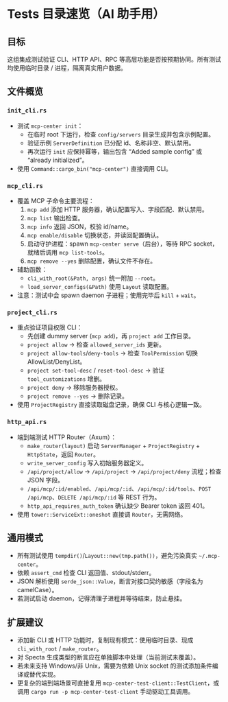 # Tests 目录速览（AI 助手用）

## 目标

这组集成测试验证 CLI、HTTP API、RPC 等高层功能是否按预期协同。所有测试均使用临时目录 / 进程，隔离真实用户数据。

## 文件概览

### `init_cli.rs`

- 测试 `mcp-center init`：
  - 在临时 root 下运行，检查 `config/servers` 目录生成并包含示例配置。
  - 验证示例 `ServerDefinition` 已分配 id、名称非空、默认禁用。
  - 再次运行 `init` 应保持幂等，输出包含 “Added sample config” 或 “already initialized”。
- 使用 `Command::cargo_bin("mcp-center")` 直接调用 CLI。

### `mcp_cli.rs`

- 覆盖 MCP 子命令主要流程：
  1. `mcp add` 添加 HTTP 服务器，确认配置写入、字段匹配、默认禁用。
  2. `mcp list` 输出检查。
  3. `mcp info` 返回 JSON，校验 id/name。
  4. `mcp enable/disable` 切换状态，并读回配置确认。
  5. 启动守护进程：spawn `mcp-center serve`（后台），等待 RPC socket，就绪后调用 `mcp list-tools`。
  6. `mcp remove --yes` 删除配置，确认文件不存在。
- 辅助函数：
  - `cli_with_root(&Path, args)` 统一附加 `--root`。
  - `load_server_configs(&Path)` 使用 `Layout` 读取配置。
- 注意：测试中会 spawn daemon 子进程；使用完毕后 `kill` + `wait`。

### `project_cli.rs`

- 重点验证项目权限 CLI：
  - 先创建 dummy server (`mcp add`)，再 `project add` 工作目录。
  - `project allow` → 检查 `allowed_server_ids` 更新。
  - `project allow-tools`/`deny-tools` → 检查 `ToolPermission` 切换 AllowList/DenyList。
  - `project set-tool-desc` / `reset-tool-desc` → 验证 `tool_customizations` 增删。
  - `project deny` → 移除服务器授权。
  - `project remove --yes` → 删除记录。
- 使用 `ProjectRegistry` 直接读取磁盘记录，确保 CLI 与核心逻辑一致。

### `http_api.rs`

- 端到端测试 HTTP Router（Axum）：
  - `make_router(layout)` 启动 `ServerManager` + `ProjectRegistry` + `HttpState`，返回 `Router`。
  - `write_server_config` 写入初始服务器定义。
  - `/api/project/allow` → `/api/project` → `/api/project/deny` 流程；检查 JSON 字段。
  - `/api/mcp/:id/enabled`、`/api/mcp/:id`、`/api/mcp/:id/tools`、`POST /api/mcp`、`DELETE /api/mcp/:id` 等 REST 行为。
  - `http_api_requires_auth_token` 确认缺少 Bearer token 返回 401。
- 使用 `tower::ServiceExt::oneshot` 直接调 `Router`，无需网络。

## 通用模式

- 所有测试使用 `tempdir()`/`Layout::new(tmp.path())`，避免污染真实 `~/.mcp-center`。
- 依赖 `assert_cmd` 检查 CLI 返回值、stdout/stderr。
- JSON 解析使用 `serde_json::Value`，断言对接口契约敏感（字段名为 camelCase）。
- 若测试启动 daemon，记得清理子进程并等待结束，防止悬挂。

## 扩展建议

- 添加新 CLI 或 HTTP 功能时，复制现有模式：使用临时目录、现成 `cli_with_root` / `make_router`。
- 对 Specta 生成类型的断言应在单独脚本中处理（当前测试未覆盖）。
- 若未来支持 Windows/非 Unix，需要为依赖 Unix socket 的测试添加条件编译或替代实现。
- 更复杂的端到端场景可直接复用 `mcp-center-test-client::TestClient`，或调用 `cargo run -p mcp-center-test-client` 手动驱动工具调用。
